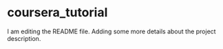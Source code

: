 # coursera_tutorial
I am editing the README file. Adding some more details about the project description.
